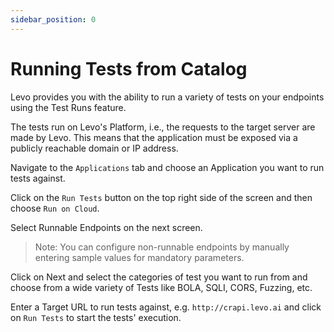 ```yaml
---
sidebar_position: 0
---
```


# Running Tests from Catalog

Levo provides you with the ability to run a variety of tests on your endpoints using the Test Runs feature.

The tests run on Levo's Platform, i.e., the requests to the target server are made by Levo. This means that the application must be exposed via a publicly reachable domain or IP address.

Navigate to the `Applications` tab and choose an Application you want to run tests against.

Click on the `Run Tests` button on the top right side of the screen and then choose `Run on Cloud`.

Select Runnable Endpoints on the next screen.

>Note: You can configure non-runnable endpoints by manually entering sample values for mandatory parameters.

Click on Next and select the categories of test you want to run from and choose from a wide variety of Tests like BOLA, SQLI, CORS, Fuzzing, etc.

Enter a Target URL to run tests against, e.g. `http://crapi.levo.ai` and click on `Run Tests` to start the tests' execution.